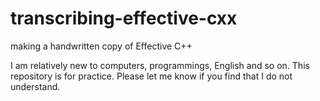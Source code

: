 # transcribing-effective-cxx
making a handwritten copy of Effective C++

I am relatively new to computers, programmings, English and so on.
This repository is for practice. 
Please let me know if you find that I do not understand.
